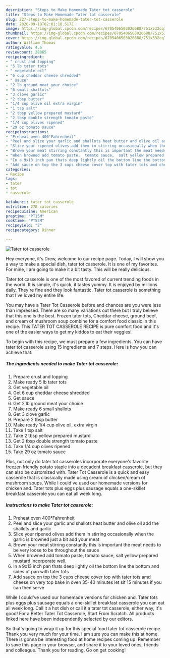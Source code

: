 ```yaml
---
description: "Steps to Make Homemade Tater tot casserole"
title: "Steps to Make Homemade Tater tot casserole"
slug: 227-steps-to-make-homemade-tater-tot-casserole
date: 2020-09-18T02:01:18.517Z
image: https://img-global.cpcdn.com/recipes/6705406503026688/751x532cq70/tater-tot-casserole-recipe-main-photo.jpg
thumbnail: https://img-global.cpcdn.com/recipes/6705406503026688/751x532cq70/tater-tot-casserole-recipe-main-photo.jpg
cover: https://img-global.cpcdn.com/recipes/6705406503026688/751x532cq70/tater-tot-casserole-recipe-main-photo.jpg
author: William Thomas
ratingvalue: 4.6
reviewcount: 28865
recipeingredient:
- " crust and topping"
- "5 lb tater tots"
- " vegetable oil"
- "6 cup cheddar cheese shredded"
- " sauce"
- "2 lb ground meat your choice"
- "6 small shallots"
- "3 clove garlic"
- "2 tbsp butter"
- "1/4 cup olive oil extra virgin"
- "1 tsp salt"
- "2 tbsp yellow prepared mustard"
- "2 tbsp double strength tomato paste"
- "1/4 cup olives ripened"
- "29 oz tomato sauce"
recipeinstructions:
- "Preheat oven 400°Fahrenheit"
- "Peel and slice your garlic and shallots heat butter and olive oil add the shallots and garlic"
- "Slice your ripened olives add them in stirring occasionally when the garlic is browned just a bit add your meat"
- "Brown your meat stirring constantly this is important the meat needs to be very loose to be throughout the sauce"
- "When browned add tomato paste,  tomato sauce,  salt yellow prepared mustard incorporate well."
- "In a 9x13 inch pan thats deep lightly oil the bottom line the bottom and sides of pan with tater tots"
- "Add sauce on top the 3 cups cheese cover top with tater tots amd cheese on very top bake in oven 35-40 minutes let sit 15 minutes if you can then serve"
categories:
- Recipe
tags:
- tater
- tot
- casserole

katakunci: tater tot casserole 
nutrition: 278 calories
recipecuisine: American
preptime: "PT15M"
cooktime: "PT52M"
recipeyield: "2"
recipecategory: Dinner

---
```



![Tater tot casserole](https://img-global.cpcdn.com/recipes/6705406503026688/751x532cq70/tater-tot-casserole-recipe-main-photo.jpg)

Hey everyone, it's Drew, welcome to our recipe page. Today, I will show you a way to make a special dish, tater tot casserole. It is one of my favorites. For mine, I am going to make it a bit tasty. This will be really delicious.

Tater tot casserole is one of the most favored of current trending foods in the world. It is simple, it's quick, it tastes yummy. It is enjoyed by millions daily. They're fine and they look fantastic. Tater tot casserole is something that I've loved my entire life.

You may have a Tater Tot Casserole before and chances are you were less than impressed. There are so many variations out there but I truly believe that this one is the best. Frozen tater tots, Cheddar cheese, ground beef, and cream of mushroom soup combine for a comfort food classic in this recipe. This TATER TOT CASSEROLE RECIPE is pure comfort food and it&#39;s one of the easier ways to get my kiddos to eat their veggies!


To begin with this recipe, we must prepare a few ingredients. You can have tater tot casserole using 15 ingredients and 7 steps. Here is how you can achieve that.

<!--inarticleads1-->

##### The ingredients needed to make Tater tot casserole:

1. Prepare  crust and topping
1. Make ready 5 lb tater tots
1. Get  vegetable oil
1. Get 6 cup cheddar cheese shredded
1. Get  sauce
1. Get 2 lb ground meat your choice
1. Make ready 6 small shallots
1. Get 3 clove garlic
1. Prepare 2 tbsp butter
1. Make ready 1/4 cup olive oil, extra virgin
1. Take 1 tsp salt
1. Take 2 tbsp yellow prepared mustard
1. Get 2 tbsp double strength tomato paste
1. Take 1/4 cup olives ripened
1. Take 29 oz tomato sauce


Plus, not only do tater tot casseroles incorporate everyone&#39;s favorite freezer-friendly potato staple into a decadent breakfast casserole, but they can also be customized with. Tater Tot Casserole is a quick and easy casserole that is classically made using cream of chicken/cream of mushroom soups. While I could&#39;ve used our homemade versions for chicken and. Tater tots plus eggs plus sausage equals a one-skillet breakfast casserole you can eat all week long. 

<!--inarticleads2-->

##### Instructions to make Tater tot casserole:

1. Preheat oven 400°Fahrenheit
1. Peel and slice your garlic and shallots heat butter and olive oil add the shallots and garlic
1. Slice your ripened olives add them in stirring occasionally when the garlic is browned just a bit add your meat
1. Brown your meat stirring constantly this is important the meat needs to be very loose to be throughout the sauce
1. When browned add tomato paste,  tomato sauce,  salt yellow prepared mustard incorporate well.
1. In a 9x13 inch pan thats deep lightly oil the bottom line the bottom and sides of pan with tater tots
1. Add sauce on top the 3 cups cheese cover top with tater tots amd cheese on very top bake in oven 35-40 minutes let sit 15 minutes if you can then serve


While I could&#39;ve used our homemade versions for chicken and. Tater tots plus eggs plus sausage equals a one-skillet breakfast casserole you can eat all week long. Call it a hot dish or call it a tater tot casserole, either way, it&#39;s good! For a Better Tater Tot Casserole, Start From Scratch. All products linked here have been independently selected by our editors. 

So that's going to wrap it up for this special food tater tot casserole recipe. Thank you very much for your time. I am sure you can make this at home. There is gonna be interesting food at home recipes coming up. Remember to save this page in your browser, and share it to your loved ones, friends and colleague. Thank you for reading. Go on get cooking!
